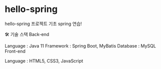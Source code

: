 # hello-spring

hello-spring 프로젝트
기초 spring 연습!

🛠️ 기술 스택
Back-end

Language : Java 11
Framework : Spring Boot, MyBatis
Database : MySQL
Front-end

Language : HTML5, CSS3, JavaScript
